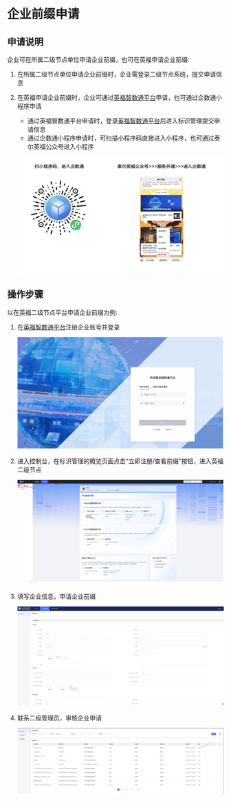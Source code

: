 # 企业前缀申请

## 申请说明

企业可在所属二级节点单位申请企业前缀，也可在英福申请企业前缀:

1. 在所属二级节点单位申请企业前缀时，企业需登录二级节点系统，提交申请信息
2. 在英福申请企业前缀时，企业可通过[英福智数通平台](https://snms.teleinfo.cn/zst/#/login)申请，也可通过企数通小程序申请
    - 通过英福智数通平台申请时，登录[英福智数通平台](https://snms.teleinfo.cn/zst/#/login)后进入标识管理提交申请信息
    - 通过企数通小程序申请时，可扫描小程序码直接进入小程序，也可通过泰尔英福公众号进入小程序

    <center><img src="./images/qrcode.png" style="margin-top: 10px"/></center>


## 操作步骤

以在英福二级节点平台申请企业前缀为例:

1. 在[英福智数通平台](https://snms.teleinfo.cn/zst/#/login)注册企业账号并登录
    <center><img src="./images/zhishutong-login.png" /></center>

2. 进入控制台，在标识管理的概览页面点击“立即注册/查看前缀”按钮，进入英福二级节点
    <center><img src="./images/zhishutong-home.png" /></center>

2. 填写企业信息，申请企业前缀
    <center><img src="./images/apply-prefix.png" /></center>

3. 联系二级管理员，审核企业申请
    <center><img src="./images/review.png" /></center>